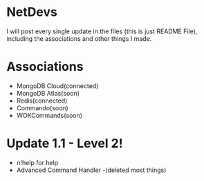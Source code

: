 # NetDevs

I will post every single update in the files (this is just README File), including the associations and other things I made.


# Associations
- MongoDB Cloud(connected)
- MongoDB Atlas(soon)
- Redis(connected)
- Commando(soon)
- WOKCommands(soon)



# Update 1.1 - Level 2!
- n!help for help
- Advanced Command Handler
-(deleted most things)
